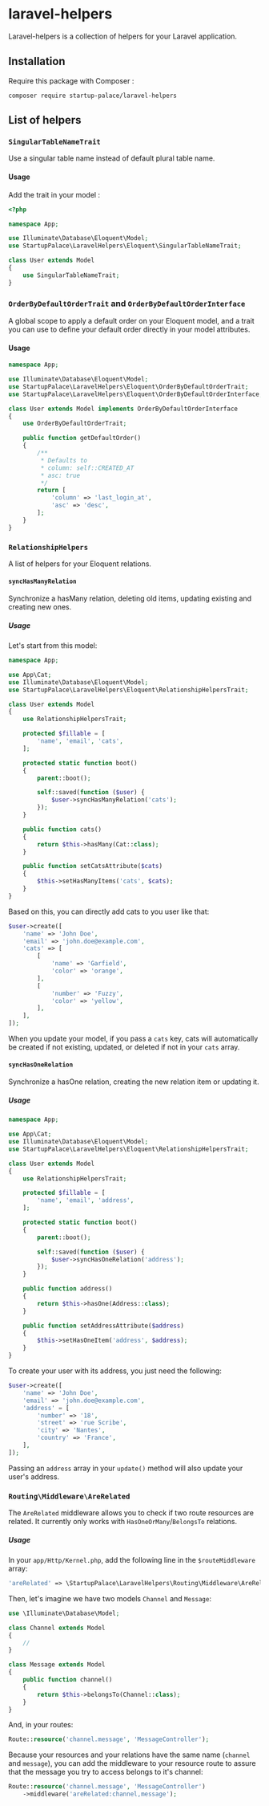 # laravel-helpers

Laravel-helpers is a collection of helpers for your Laravel application.

## Installation

Require this package with Composer :

```
composer require startup-palace/laravel-helpers
```

## List of helpers

### `SingularTableNameTrait`

Use a singular table name instead of default plural table name.

#### Usage

Add the trait in your model :

```php
<?php

namespace App;

use Illuminate\Database\Eloquent\Model;
use StartupPalace\LaravelHelpers\Eloquent\SingularTableNameTrait;

class User extends Model
{
    use SingularTableNameTrait;
}
```

### `OrderByDefaultOrderTrait` and `OrderByDefaultOrderInterface`

A global scope to apply a default order on your Eloquent model, and a trait you
can use to define your default order directly in your model attributes.

#### Usage

```php
namespace App;

use Illuminate\Database\Eloquent\Model;
use StartupPalace\LaravelHelpers\Eloquent\OrderByDefaultOrderTrait;
use StartupPalace\LaravelHelpers\Eloquent\OrderByDefaultOrderInterface;

class User extends Model implements OrderByDefaultOrderInterface
{
    use OrderByDefaultOrderTrait;

    public function getDefaultOrder()
    {
        /**
         * Defaults to
         * column: self::CREATED_AT
         * asc: true
         */
        return [
            'column' => 'last_login_at',
            'asc' => 'desc',
        ];
    }
}
```

### `RelationshipHelpers`

A list of helpers for your Eloquent relations.

#### `syncHasManyRelation`

Synchronize a hasMany relation, deleting old items, updating existing and
creating new ones.

##### Usage

Let's start from this model:

```php
namespace App;

use App\Cat;
use Illuminate\Database\Eloquent\Model;
use StartupPalace\LaravelHelpers\Eloquent\RelationshipHelpersTrait;

class User extends Model
{
    use RelationshipHelpersTrait;

    protected $fillable = [
        'name', 'email', 'cats',
    ];

    protected static function boot()
    {
        parent::boot();

        self::saved(function ($user) {
            $user->syncHasManyRelation('cats');
        });
    }

    public function cats()
    {
        return $this->hasMany(Cat::class);
    }

    public function setCatsAttribute($cats)
    {
        $this->setHasManyItems('cats', $cats);
    }
}
```

Based on this, you can directly add cats to you user like that:

```php
$user->create([
    'name' => 'John Doe',
    'email' => 'john.doe@example.com',
    'cats' => [
        [
            'name' => 'Garfield',
            'color' => 'orange',
        ],
        [
            'number' => 'Fuzzy',
            'color' => 'yellow',
        ],
    ],
]);
```

When you update your model, if you pass a `cats` key, cats will automatically be
created if not existing, updated, or deleted if not in your `cats` array.

#### `syncHasOneRelation`

Synchronize a hasOne relation, creating the new relation item or updating it.

##### Usage

```php
namespace App;

use App\Cat;
use Illuminate\Database\Eloquent\Model;
use StartupPalace\LaravelHelpers\Eloquent\RelationshipHelpersTrait;

class User extends Model
{
    use RelationshipHelpersTrait;

    protected $fillable = [
        'name', 'email', 'address',
    ];

    protected static function boot()
    {
        parent::boot();

        self::saved(function ($user) {
            $user->syncHasOneRelation('address');
        });
    }

    public function address()
    {
        return $this->hasOne(Address::class);
    }

    public function setAddressAttribute($address)
    {
        $this->setHasOneItem('address', $address);
    }
}
```

To create your user with its address, you just need the following:

```php
$user->create([
    'name' => 'John Doe',
    'email' => 'john.doe@example.com',
    'address' = [
        'number' => '18',
        'street' => 'rue Scribe',
        'city' => 'Nantes',
        'country' => 'France',
    ],
]);
```

Passing an `address` array in your `update()` method will also update your
user's address.

### `Routing\Middleware\AreRelated`

The `AreRelated` middleware allows you to check if two route resources are
related. It currently only works with `HasOneOrMany`/`BelongsTo` relations.

##### Usage

In your `app/Http/Kernel.php`, add the following line in the `$routeMiddleware`
array:

```php
'areRelated' => \StartupPalace\LaravelHelpers\Routing\Middleware\AreRelated::class,
```

Then, let's imagine we have two models `Channel` and `Message`:

```php
use \Illuminate\Database\Model;

class Channel extends Model
{
    //
}

class Message extends Model
{
    public function channel()
    {
        return $this->belongsTo(Channel::class);
    }
}
```

And, in your routes:

```php
Route::resource('channel.message', 'MessageController');
```

Because your resources and your relations have the same name (`channel` and
`message`), you can add the middleware to your resource route to assure that the
message you try to access belongs to it's channel:

```php
Route::resource('channel.message', 'MessageController')
    ->middleware('areRelated:channel,message');
